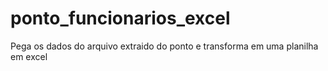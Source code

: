 # ponto_funcionarios_excel
Pega os dados do arquivo extraido do ponto e transforma em uma planilha em excel
